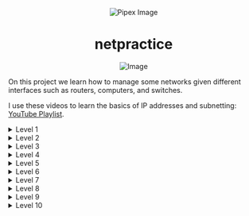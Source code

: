 <html>
  <p align="center">
      <img src="https://www.42porto.com/wp-content/uploads/2024/08/42-Porto-Horizontal.png" alt="Pipex Image" />
  </p>
  <h1 align="center">netpractice</h1>
  <p align="center">
      <img src="https://github.com/user-attachments/assets/67bf6472-92d7-4e7d-8c7a-f10111bc6e28" alt="Image" />
  </p>

On this project we learn how to manage some networks given different interfaces such as routers, computers, and switches.<br> 

I use these videos to learn the basics of IP addresses and subnetting: [YouTube Playlist](https://youtube.com/playlist?list=PLIhvC56v63IKrRHh3gvZZBAGvsvOhwrRF&feature=shared). 

<details>
    <summary>Level 1</summary>
    <br>
    <img src="https://github.com/user-attachments/assets/ee9041a6-5be1-42ca-b4bf-188159af3b29" alt="level1"><br>
    - <b>Host B</b> and <b>Host</b> A are on the same network. Since the IP for <b>B1</b> is 104.96.23.12 and the subnet mask is 255.255.255.0, I have 252 IPs available, from 104.96.23.1 to 104.96.23.254.<br>
    - <b>Host D</b> and <b>Host C</b> are on the same network. Since the IP for <b>C1</b> is 211.191.234.75 and the subnet mask is 255.255.0.0, we have 65,534 IPs available.<br>
</details>

<details>
    <summary>Level 2</summary>
    <br>
    <img src="https://github.com/user-attachments/assets/8adb21a8-59df-4311-a02c-8a35aadc43f1" alt="level1"><br>
    - <b>Host B</b> and <b>host A</b> are on the same network. This network as 28 IP addresses since its mask is 255.255.255.224. So it as from 192.168.82.193 up to 192.168.82.222.<br>
    - <b>Host D</b> and <b>Host C</b> are on the same network that has only 3 IP addresses available. Since we can’t use 0 we got the 1 and 2.<br>
</details>

<details>
    <summary>Level 3</summary>
    <br>
    <img src="https://github.com/user-attachments/assets/d5e5c813-2a00-469c-ab8a-301aa41117b3" alt="level1"><br>
    - <b>Host B</b>, <b>Host A</b> and Host C are on the same network thanks to the switch. We keep the same sub-net mask since they are on the same network. Than we have a range of 124 IP available. From 104.198.102.1 to 104.198.102.126.<br>
</details>

<details>
    <summary>Level 4</summary>
    <br>
    <img src="https://github.com/user-attachments/assets/6860ece4-dc4b-4b97-b86e-c9eaf3fbc69e" alt="level1"><br>
    - We got <b>R2</b> that as the IP from 0 to 127. Then we got <b>R3</b> that as 63 IP reserved (192 up to 255). So we got the range from 128 up to 190 for our network. If we use and mask of 255.255.255.192 we got 63 IP available. I choose the lowest one and the top one to show the range.<br>
</details>

<details>
    <summary>Level 5</summary>
    <br>
    <img src="https://github.com/user-attachments/assets/69b3e6ca-a5e3-4867-8479-534a8f02c749" alt="level1"><br>
    - This exercise introduces routing tables, they exist for the router to know where to send some package when it receives some IP address.  On the left of the routing table you got the destination and then on the right you have the next hop. The routing table on the top of the screen needs to know where to send data so in there we say that the next hop is 147.139.35.254 like it was already defined. The IP of <b>B1</b> has a range of 253 that can be used, from 1 up to 254.
On interface <b>A1</b> we have an range of 126 IP addresses, from 1 up to 126, since our mask  is 128. 
The routing table on the <b>Host A</b>  does exactly the same as the one on the top , but on this case the next hop is </>R1</b> 35.6.186.126.<br>
</details>

<details>
    <summary>Level 6</summary>
    <br>
    <img src="https://github.com/user-attachments/assets/731cd810-6ef7-4544-b8b4-d73ef6829b07" alt="level1"><br>
    - This exercise introduces the internet. In this case we need to connect <b>host A</b> to internet. Starting form the right to left the rout table needs to send to the next hop, which in this case is <b>R1</b>. On this case I selected the IP of <b>R1</b> 65.126.186.226 but as the sub-net mask shows I have one range of 124 IP. On the internet I just update the routing table put that the destination of anything that goes to <b>R2</b> is the range of IP that I got one <b>R1</b> and <b>A1</b>.<br>
</details>

<details>
    <summary>Level 7</summary>
    <br>
    <img src="https://github.com/user-attachments/assets/c53b0ef0-d6f1-45d6-8ce1-6c245fd56482" alt="level1"><br>
    There are a lot of different ways to do this exercise but we need to keep in mind that we have three different networks. I choose every mask to be 255.255.255.252 because each network only needs 2 IP addresses so no need to reserve more. I use similar IP but they are on different networks. I could have on <b>R22</b> 50.50.50.1, on <b>C1</b> 50.50.50.2 and on its routing table 50.50.50.1 it would work the same.<br>
</details>

<details>
    <summary>Level 8</summary>
    <br>
    <img src="https://github.com/user-attachments/assets/19317d44-5eb7-440d-84a3-02fc4b1df6bc" alt="level1"><br>
    I start this one with the internet. The exercise already gave me the destination I only need to put the next hop (the host) which is 163.86.250.12. Then I fill <b>R13</b> which is already defined on the <b>R2</b> routing table. I put <b>R21</b> that will be on the same network as <b>R13</b>. Then I can fill the R1 that will have <b>R21</b> has host and all the IP from <b>R22</b> and <b>R33</b> as destination. Then I got to <b>R23</b> which already as its mask and in this case I have from 129.70.143.1 to 129.70.143.14, and I choose one IP from this range. On the other side its all empty so I choose the next range that I will have from 16 to 18, again 255.255.255.252 as sub-net because I only need to IP on this<br>
</details>

<details>
    <summary>Level 9</summary>
    <br>
    <img src="https://github.com/user-attachments/assets/98c040b8-1066-4f95-ba60-727a085668fd" alt="level1"><br>
   - This exercise has 4 different networks. I start with <b>B1</b>, <b>R11</b> and <b>A1</b>. This network as 124 IP available but in this case I choose only 3 IP that are next to each other. We have to define routing tables same as we did on previous exercises. Note that on my internet routing table I use 1.1.1.0/29 which got us 6 addresses, which is the minimum for what we need. On <b>C1</b> and <b>R22</b> I have one other network with only two IP addresses. I only need to refer them on internet routing table. I use this mask 3.3.3.0/30 because I only got 2 IP on this network. <b>R13</b> and <b>R21</b> are on the same network and have already a sub-net mask that only has 2 IP, do you can choose any range of two consecutive IP. For <b>R23</b> is already defined on <b>host D</b> routing table. Then we can see that the sub-net mask if /18 which give us a big range of valid IP.<br>
</details>

<details>
    <summary>Level 10</summary>
    <br>
    <img src="https://github.com/user-attachments/assets/3e7a71f1-3f65-4066-94f8-a8d00b05e2b1" alt="level1"><br>
   - I start from the right top corner which I already have the IP for <b>H11</b>. I use the sub-net mask from <b>R11</b> for <b>H21</b> and <b>H11</b>. Then I go to the Internet on the left corner which I need to have has destination all the IP on the 169.237.48.0 range. The <b>R13</b>  sub-net mask is the same as <b>R21</b>. The IP for <b>R23</b> is already defined on the <b>H4</b> routing table. Then I just use the mask from <b>H41</b>. For <b>R22</b> and <b>R31</b> I use 193 and 194. On <b>R11</b> I have 128 IP reserved 0 to 127 . Then I Have 63 IP reserved on <b>H41</b> 128 to 191. The other range available will start on 193 (since we can not use the 192).<br>
</details>
</html>
